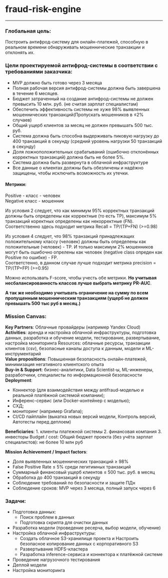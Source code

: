# fraud-risk-engine
***
###  Глобальная цель:
Построить антифрод-систему для онлайн-платежей, способную в реальном времени обнаруживать мошеннические транзакции и отклонять их.
### Цели проектируемой антифрод-системы в соответствии с требованиями заказчика:
* MVP должно быть готово через 3 месяца
* Полная рабочая версия антифрод-системы должна быть завершена в течение 6 месяцев.
* Бюджет затраченный на создание антифрод-системы не должен превысить 10 млн. руб. (не считая зарплат специалистам)
* Обеспечить эффективность системы не хуже 98% выявленных мошеннических транзакций(Пропускать мошенников в ≤2% случаев)
* Общий ущерб клиентов за месяц не должен превышать 500 тыс. руб.
* Система должна быть способна выдерживать пиковую нагрузку до 400 транзакций в секунду (средний уровень нагрузки 50 транзакций в секунду)
* Доля ложноположительных срабатываний (ошибочно отклонённых корректных транзакций) должна быть не более 5%.
* Система должна быть развернута в облачной инфраструктуре
* Все данные о клиентах должны быть обезличены и надёжно защищены, чтобы исключить возможность их утечки.

#### Метрики:
Positive - класс - человек  
Negative класс - мошенник  

Из условия 2 следует, что как минимум 95% корректных транзакций должны быть определены как корректные (то есть TP), максимум 5% транзакций коректных определены как некорректные (FN).   
Соответственно здесь подходит метрика Recall = TP/(TP+FN) (>=0.98)   

Из условия 4 следует, что 98% транзакций принадлежащих положительному классу (человек) должны быть определены как положительные (человек) - TP. И только максимум 2% мошенников могут быть ошибочно опрелены как человек (negative class опреден как Positive по ошибке) - FP.   
Cоответстенно, в данном случае лучше подходит метрика precision = TP/(TP+FP) (>=0.95)

Можно использвать F-score, чтобы учесть обе метрики. **Но учитывая несбалансированность классов лучше выбрать метрику PR-AUC**.   

**А так же необходимо учитывать ограничение на сумму по всем пропущенным мошенническим транзакциям (ущерб не должен превышать 500 тыс руб в месяц.)**

### Mission Canvas:
**Key Partners**: Облачные провайдеры (например Yandex Cloud)     
**Activities**: аренда и настройка облачной инфраструктуры, подготовка данных, разработка и обучение модели, тестирование, развертывание, настройка мониторинга
Resources: облачные ресурсы, транзакции клиентов (csv), безопасные каналы доступа к данным, модели и ML-инструментарий      
**Value propositions**: Повышенная безопасность онлайн-платежей, минимизация негативного клиентского опыта   
**Buy-in & Support**: бизнес-аналитики, Data Scientist-ы, ML-инженеры, разработчики, cпециалисты по информационной безопасности   
**Deployment**:  
- Коннектор (для взаимодействия между antifraud-моделью и реальной платёжной системой компании);
- Инференс-сервис (или Docker-контейнер с моделью);
- СХД; 
- мониторинг (например Grafana);
- CI/CD пайплайн (выкатка новых версий модели, Контроль версий, Автотесты перед деплоем)   

**Beneficiaries**: 1. клиенты платежной системы 2. финансовая компания 3. инвесторы
Budget / cost: Общий бюджет проекта (без учёта зарплат специалистов): не более 10 млн руб    

**Mission Achievement / Impact factors**: 
- Доля выявленных мошеннических транзакций ≥ 98%
- False Positive Rate ≤ 5% среди легитимных транзакций
- Суммарный финансовый ущерб клиентов ≤ 500 тыс. руб. в месяц
- Обработка до 400 транзакций в секунду
- Соблюдение требований по безопасности и защите ПДн
- Соблюдение сроков: MVP через 3 месяца, полный запуск через 6


### Задачи:

- Подготовка данных:
    - Поиск проблем в данных
    - Подготовка скрипта для очистки данных
- Разработка модели (проведение ресерча, выбор модели, обучение)
- Настройка облачной инфраструктуры:
    - Создать облачное S3-хранилище проекта и Настроить безопасное копирование данных с корпоративного S3
    - Развертывание HDFS-кластера
    - Разработка inference-сервиса и коннектора к платёжной системе
- Проведение нагрузочного тестирования
- Деплой модели
- Настройка мониторинга